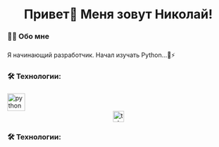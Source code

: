 <h1 align="center">Привет👋 Меня зовут Николай!</h1>

###

<h3 align="left">👩‍💻  Обо мне</h3>

###

<p align="left">Я начинающий разработчик. Начал изучать Python...🐍⚡ </p>

###

<h3 align="left">🛠 Технологии:</h3>

###

<div align="left">
  
  <img src="https://skillicons.dev/icons?i=py" height="40" alt="python logo"  />
 
</div>

<div align="center">
  </a>
  <a href="https://t.me/Nik0lay12" target="_blank">
    <img src="https://img.shields.io/static/v1?message=Telegram&logo=telegram&label=&color=2CA5E0&logoColor=white&labelColor=&style=for-the-badge" height="25" alt="telegram logo"  />
  </a>
</div>

<h3 align="left">🛠 Технологии:</h3>

